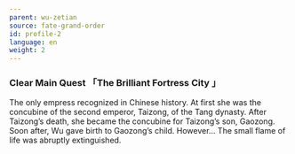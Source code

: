 ```yaml
---
parent: wu-zetian
source: fate-grand-order
id: profile-2
language: en
weight: 2
---
```


### Clear Main Quest 「The Brilliant Fortress City 」

The only empress recognized in Chinese history.
At first she was the concubine of the second emperor, Taizong, of the Tang dynasty. After Taizong’s death, she became the concubine for Taizong’s son, Gaozong. Soon after, Wu gave birth to Gaozong’s child. However…
The small flame of life was abruptly extinguished.
